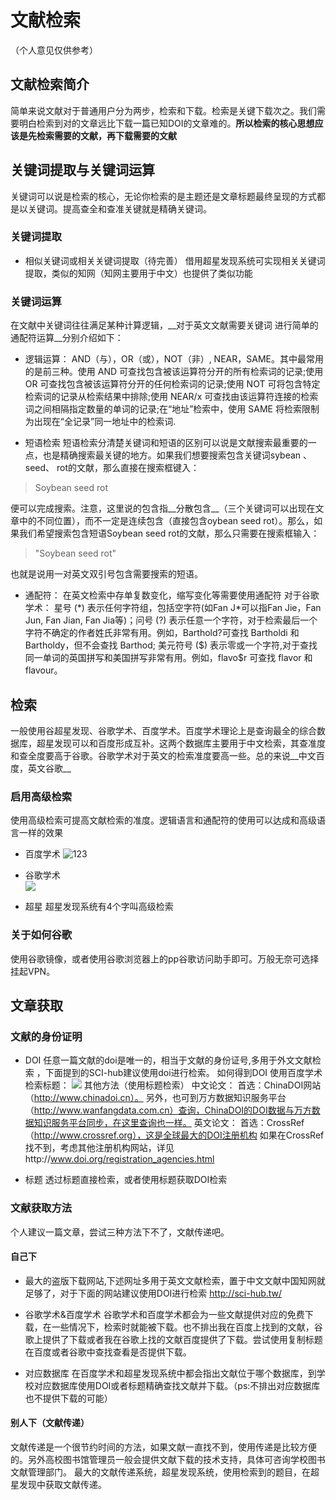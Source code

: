 # 文献检索  
（个人意见仅供参考）
## 文献检索简介  
简单来说文献对于普通用户分为两步，检索和下载。检索是关键下载次之。我们需要明白检索到对的文章远比下载一篇已知DOI的文章难的。__所以检索的核心思想应该是先检索需要的文献，再下载需要的文献__
## 关键词提取与关键词运算  
关键词可以说是检索的核心，无论你检索的是主题还是文章标题最终呈现的方式都是以关键词。提高查全和查准关键就是精确关键词。
### 关键词提取  
- 相似关键词或相关关键词提取（待完善）
借用超星发现系统可实现相关关键词提取，类似的知网（知网主要用于中文）也提供了类似功能
### 关键词运算
在文献中关键词往往满足某种计算逻辑，__对于英文文献需要关键词 进行简单的通配符运算__分别介绍如下：

- 逻辑运算：
AND（与），OR（或），NOT（非）, NEAR，SAME。其中最常用的是前三种。使用 AND 可查找包含被该运算符分开的所有检索词的记录;使用 OR 可查找包含被该运算符分开的任何检索词的记录;使用 NOT 可将包含特定检索词的记录从检索结果中排除;使用 NEAR/x 可查找由该运算符连接的检索词之间相隔指定数量的单词的记录;在“地址”检索中，使用 SAME 将检索限制为出现在“全记录”同一地址中的检索词.

- 短语检索
短语检索分清楚关键词和短语的区别可以说是文献搜索最重要的一点，也是精确搜索最关键的地方。如果我们想要搜索包含关键词sybean 、 seed、 rot的文献，那么直接在搜索框键入：
> Soybean seed rot

便可以完成搜索。注意，这里说的包含指__分散包含__（三个关键词可以出现在文章中的不同位置），而不一定是连续包含（直接包含oybean seed rot）。那么，如果我们希望搜索包含短语Soybean seed rot的文献，那么只需要在搜索框输入：
> "Soybean seed rot"

也就是说用一对英文双引号包含需要搜索的短语。

- 通配符：
在英文检索中存单复数变化，缩写变化等需要使用通配符
对于谷歌学术：
星号 (\*) 表示任何字符组，包括空字符(如Fan J\*可以指Fan Jie，Fan Jun, Fan Jian, Fan Jia等)；问号 (?) 表示任意一个字符，对于检索最后一个字符不确定的作者姓氏非常有用。例如，Barthold?可查找 Bartholdi 和 Bartholdy，但不会查找 Barthod; 美元符号 (\$) 表示零或一个字符,对于查找同一单词的英国拼写和美国拼写非常有用。例如，flavo\$r 可查找 flavor 和 flavour。
## 检索
一般使用谷超星发现、谷歌学术、百度学术。百度学术理论上是查询最全的综合数据库，超星发现可以和百度形成互补。这两个数据库主要用于中文检索，其查准度和查全度要高于谷歌。谷歌学术对于英文的检索准度要高一些。总的来说__中文百度，英文谷歌__
### 启用高级检索  
使用高级检索可提高文献检索的准度。逻辑语言和通配符的使用可以达成和高级语言一样的效果
- 百度学术
 ![ 123](D:/图片/文献检索/百度.png)

- 谷歌学术  
 ![ ](D:/图片/文献检索/谷歌.png)

- 超星
超星发现系统有4个字叫高级检索
### 关于如何谷歌
使用谷歌镜像，或者使用谷歌浏览器上的pp谷歌访问助手即可。万般无奈可选择挂起VPN。
## 文章获取
### 文献的身份证明
- DOI
任意一篇文献的doi是唯一的，相当于文献的身份证号,多用于外文文献检索 ，下面提到的SCI-hub建议使用doi进行检索。
如何得到DOI
使用百度学术检索标题：
 ![ ](D:/图片/文献检索/doi.png)
 其他方法（使用标题检索）
中文论文：  首选：ChinaDOI网站（http://www.chinadoi.cn）。    另外，也可到万方数据知识服务平台 （http://www.wanfangdata.com.cn）查询，ChinaDOI的DOI数据与万方数据知识服务平台同步，在这里查询也一样。     英文论文：   首选：CrossRef（http://www.crossref.org），这是全球最大的DOI注册机构     如果在CrossRef找不到，考虑其他注册机构网站，详见http://www.doi.org/registration_agencies.html

- 标题
透过标题直接检索，或者使用标题获取DOI检索 
### 文献获取方法  
个人建议一篇文章，尝试三种方法下不了，文献传递吧。
#### 自己下
- 最大的盗版下载网站,下述网址多用于英文文献检索，置于中文文献中国知网就足够了，对于下面的网站建议使用DOI进行检索
http://sci-hub.tw/

- 谷歌学术&百度学术
谷歌学术和百度学术都会为一些文献提供对应的免费下载，在一些情况下，检索时就能被下载。也不排出我在百度上找到的文献，谷歌上提供了下载或者我在谷歌上找的文献百度提供了下载。尝试使用复制标题在百度或者谷歌中查找查看是否提供下载。

-  对应数据库
在百度学术和超星发现系统中都会指出文献位于哪个数据库，到学校对应数据库使用DOI或者标题精确查找文献并下载。（ps:不排出对应数据库也不提供下载的可能）
#### 别人下（文献传递）  
文献传递是一个很节约时间的方法，如果文献一直找不到，使用传递是比较方便的。另外高校图书馆管理员一般会提供文献下载的技术支持，具体可咨询学校图书文献管理部门。
最大的文献传递系统，超星发现系统，使用检索到的题目，在超星发现中获取文献传递。